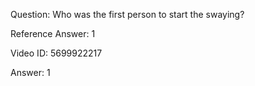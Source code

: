Question: Who was the first person to start the swaying?

Reference Answer: 1

Video ID: 5699922217

Answer: 1

